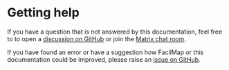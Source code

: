 # Getting help

If you have a question that is not answered by this documentation, feel free to to open a [discussion on GitHub](https://github.com/FacilMap/facilmap/discussions) or join the [Matrix chat room](https://matrix.to/#/#facilmap:rankenste.in).

If you have found an error or have a suggestion how FacilMap or this documentation could be improved, please raise an [issue on GitHub](https://github.com/FacilMap/facilmap/issues).
